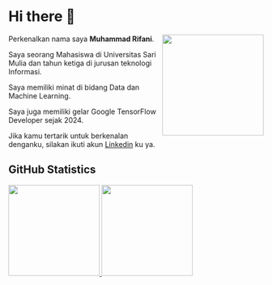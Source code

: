 # Hi there 👋
<img align='right' src='https://user-images.githubusercontent.com/5713670/87202985-820dcb80-c2b6-11ea-9f56-7ec461c497c3.gif' width='200'>

Perkenalkan nama saya **Muhammad Rifani**.<br>

Saya seorang Mahasiswa di Universitas Sari Mulia dan tahun ketiga di jurusan teknologi Informasi.<br>

Saya memiliki minat di bidang Data dan Machine Learning.<br>

Saya juga memiliki gelar Google TensorFlow Developer sejak 2024.<br>

Jika kamu tertarik untuk berkenalan denganku, silakan ikuti akun [Linkedin](linkedin.com/in/muhammad-rifani0903) ku ya.

## GitHub Statistics
<p align="left">
<a href="https://github.com/penuliscode">
  <img height="180em" src="https://github-readme-stats-eight-theta.vercel.app/api?username=penuliscode&show_icons=true&theme=algolia&include_all_commits=true&count_private=true"/>
  <img height="180em" src="https://github-readme-stats-eight-theta.vercel.app/api/top-langs/?username=penuliscode&layout=compact&theme=algolia"/>
</a>
</p>
